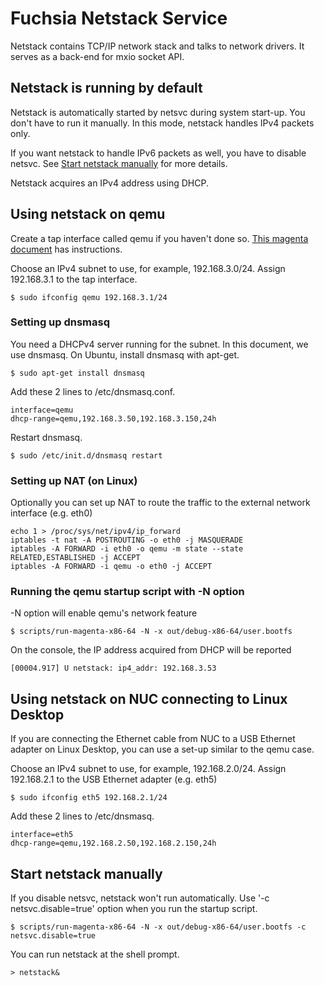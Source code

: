 # Fuchsia Netstack Service

Netstack contains TCP/IP network stack and talks to network drivers.
It serves as a back-end for mxio socket API.

## Netstack is running by default

Netstack is automatically started by netsvc during system start-up.
You don't have to run it manually.
In this mode, netstack handles IPv4 packets only.

If you want netstack to handle IPv6 packets as well, you have to disable netsvc.
See [Start netstack manually](#Start-netstack-manually) for more details.

Netstack acquires an IPv4 address using DHCP.

## Using netstack on qemu

Create a tap interface called qemu if you haven't done so.
[This magenta document](https://fuchsia.googlesource.com/magenta/+/master/docs/qemu.md#Enabling-Networking-under-Qemu-x86_64-only) has instructions.

Choose an IPv4 subnet to use, for example, 192.168.3.0/24.
Assign 192.168.3.1 to the tap interface.

```
$ sudo ifconfig qemu 192.168.3.1/24
```

### Setting up dnsmasq

You need a DHCPv4 server running for the subnet.
In this document, we use dnsmasq.
On Ubuntu, install dnsmasq with apt-get.

```
$ sudo apt-get install dnsmasq
```
Add these 2 lines to /etc/dnsmasq.conf.

```
interface=qemu
dhcp-range=qemu,192.168.3.50,192.168.3.150,24h
```

Restart dnsmasq.

```
$ sudo /etc/init.d/dnsmasq restart
```

### Setting up NAT (on Linux)

Optionally you can set up NAT to route the traffic to the external network
interface (e.g. eth0)

```
echo 1 > /proc/sys/net/ipv4/ip_forward
iptables -t nat -A POSTROUTING -o eth0 -j MASQUERADE
iptables -A FORWARD -i eth0 -o qemu -m state --state RELATED,ESTABLISHED -j ACCEPT
iptables -A FORWARD -i qemu -o eth0 -j ACCEPT
```

### Running the qemu startup script with -N option

-N option will enable qemu's network feature

```
$ scripts/run-magenta-x86-64 -N -x out/debug-x86-64/user.bootfs
```

On the console, the IP address acquired from DHCP will be reported

```
[00004.917] U netstack: ip4_addr: 192.168.3.53
```

## Using netstack on NUC connecting to Linux Desktop

If you are connecting the Ethernet cable from NUC to a USB Ethernet adapter
on Linux Desktop, you can use a set-up similar to the qemu case.

Choose an IPv4 subnet to use, for example, 192.168.2.0/24.
Assign 192.168.2.1 to the USB Ethernet adapter (e.g. eth5)

```
$ sudo ifconfig eth5 192.168.2.1/24
```

Add these 2 lines to /etc/dnsmasq.

```
interface=eth5
dhcp-range=qemu,192.168.2.50,192.168.2.150,24h
```

## Start netstack manually

If you disable netsvc, netstack won't run automatically.
Use '-c netsvc.disable=true' option when you run the startup script.

```
$ scripts/run-magenta-x86-64 -N -x out/debug-x86-64/user.bootfs -c netsvc.disable=true
```

You can run netstack at the shell prompt.

```
> netstack&
```
